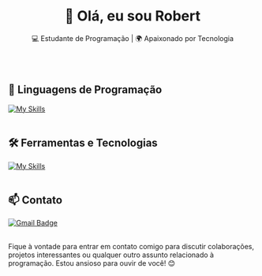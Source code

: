 <h1 align="center">👋 Olá, eu sou Robert</h1>

<p align="center">
  💻 Estudante de Programação | 🌍 Apaixonado por Tecnologia
</p><br><br>


## 🚀 Linguagens de Programação
[![My Skills](https://skillicons.dev/icons?i=python)](https://skillicons.dev)<br><br>

## 🛠️ Ferramentas e Tecnologias
[![My Skills](https://skillicons.dev/icons?i=vscode,git,github)](https://skillicons.dev)<br><br>

## 📫 Contato

[![Gmail Badge](https://img.shields.io/badge/-{robertsilvastar2023@gmail.com}-006bed?style=flat-square&logo=Gmail&logoColor=white&link=mailto:{SeuEmail})](mailto:{SeuEmail})
 <br><br>

Fique à vontade para entrar em contato comigo para discutir colaborações, projetos interessantes ou qualquer outro assunto relacionado à programação. Estou ansioso para ouvir de você! 😊 <br><br>
